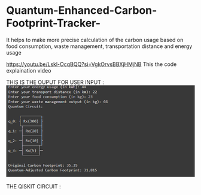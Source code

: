 # Quantum-Enhanced-Carbon-Footprint-Tracker-
It helps to make more precise calculation of the carbon usage based  on food consumption, waste management, transportation distance and energy usage

https://youtu.be/Lskl-OcqBQQ?si=VgkOrvsBBXjHMjNB
This the code explaination video

THIS IS THE  OUPUT FOR USER INPUT :
![Screenshot](https://github.com/mushir2004/Quantum-Enhanced-Carbon-Footprint-Tracker-/blob/main/Output/Screenshot%202024-10-16%20031436.png )



THE QISKIT CIRCUIT :

